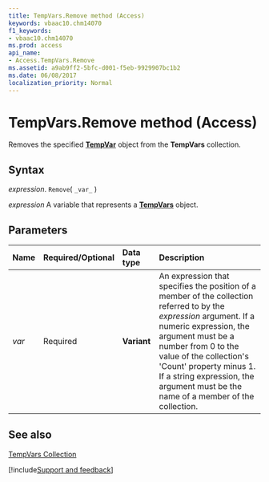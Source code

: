 ```yaml
---
title: TempVars.Remove method (Access)
keywords: vbaac10.chm14070
f1_keywords:
- vbaac10.chm14070
ms.prod: access
api_name:
- Access.TempVars.Remove
ms.assetid: a9ab9ff2-5bfc-d001-f5eb-9929907bc1b2
ms.date: 06/08/2017
localization_priority: Normal
---
```



# TempVars.Remove method (Access)

Removes the specified **[TempVar](Access.TempVar.md)** object from the **TempVars** collection.


## Syntax

_expression_. `Remove`( `_var_` )

_expression_ A variable that represents a **[TempVars](Access.TempVars.md)** object.


## Parameters



|Name|Required/Optional|Data type|Description|
|:-----|:-----|:-----|:-----|
| _var_|Required|**Variant**|An expression that specifies the position of a member of the collection referred to by the _expression_ argument. If a numeric expression, the argument must be a number from 0 to the value of the collection's 'Count' property minus 1. If a string expression, the argument must be the name of a member of the collection.|

## See also


[TempVars Collection](Access.TempVars.md)

[!include[Support and feedback](~/includes/feedback-boilerplate.md)]